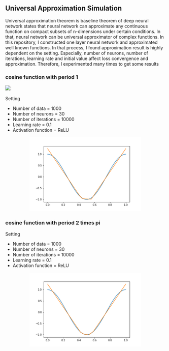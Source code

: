 ## Universal Approximation Simulation

Universal approximation theorem is baseline theorem of deep neural network states that neural network can approximate any continuous function on compact subsets of n-dimensions under certain conditions. In that, neural network can be universal approximator of complex functions. In this repository, I constructed one layer neural network and approximated well known functions. In that process, I found approximation result is highly dependent on the setting. Especially, number of neurons, number of iterations, learning rate and initial value affect loss convergence and approximation. Therefore, I experimented many times to get some results


### cosine function with period 1
<img src="https://latex.codecogs.com/gif.latex?cos(2\pi x) \text { approximation }" />

Setting
* Number of data = 1000
* Number of neurons = 30
* Number of iterations = 10000
* Learning rate = 0.1
* Activation function = ReLU

<p align="center">
  <img src="img/cos2pix.png" width="350"/>
</p>

### cosine function with period 2 times pi

Setting
* Number of data = 1000
* Number of neurons = 30
* Number of iterations = 10000
* Learning rate = 0.1
* Activation function = ReLU

<p align="center">
  <img src="img/sinx.png" width="350"/>
</p>
